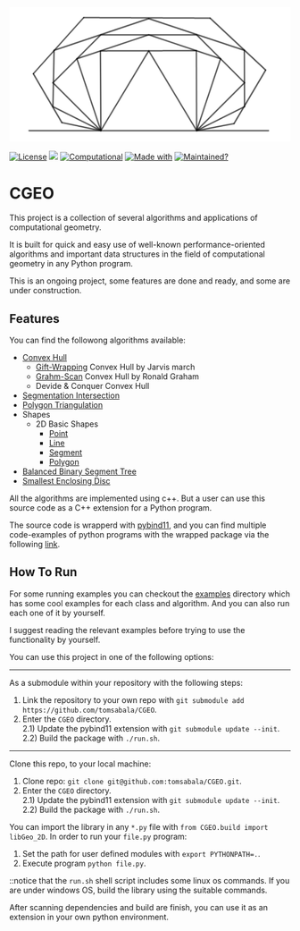
![](https://github.com/tomsabala/CGEO/raw/main/logo.png)

[![License](https://img.shields.io/badge/License-GNU%203.0-green.svg)](https://img.shields.io/badge/License-GNU%203.0-green.svg)
[![](https://img.shields.io/badge/-c++-black?logo=c%2B%2B&style=social)](https://img.shields.io/badge/-c++-black?logo=c%2B%2B&style=social)
[![Computational](https://img.shields.io/static/v1?label=Computational&message=Geometry&color=green)]()
[![Made with](https://img.shields.io/static/v1?label=Made%20With&message=Python&color=blue)](https://img.shields.io/static/v1?label=Made%20With&message=Python&color=blue)
[![Maintained?](https://img.shields.io/badge/Maintained%3F-yes-green.svg)](https://img.shields.io/badge/Maintained%3F-yes-green.svg)


# CGEO

<p>This project is a collection of several algorithms and applications of computational geometry.

It is built for quick and easy use of well-known performance-oriented algorithms and important data structures in the field of computational geometry in any Python program.

This is an ongoing project, some features are done and ready, and some are under construction.</p>


## Features
<p>You can find the followong algorithms available:

* [Convex Hull](https://github.com/tomsabala/CGEO/blob/main/2D/Algorithms_2D/ConvexHull2D.cpp)
    * [Gift-Wrapping](https://en.wikipedia.org/wiki/Gift_wrapping_algorithm) Convex Hull by Jarvis march
    * [Grahm-Scan](https://en.wikipedia.org/wiki/Graham_scan) Convex Hull by Ronald Graham
    * Devide & Conquer Convex Hull
* [Segmentation Intersection](https://github.com/tomsabala/CGEO/blob/main/2D/Algorithms_2D/SegmentIntersection2D.cpp)
* [Polygon Triangulation](https://github.com/tomsabala/CGEO/blob/main/2D/Algorithms_2D/Triangulation2D.cpp)
* Shapes
    * 2D Basic Shapes
        * [Point](https://github.com/tomsabala/CGEO/blob/main/2D/Shapes_2D/Point2d.cpp)
        * [Line](https://github.com/tomsabala/CGEO/blob/main/2D/Shapes_2D/Line2d.cpp)
        * [Segment](https://github.com/tomsabala/CGEO/blob/main/2D/Shapes_2D/Segment2d.cpp)
        * [Polygon](https://github.com/tomsabala/CGEO/blob/main/2D/Shapes_2D/Polygon.cpp)
* [Balanced Binary Segment Tree](https://github.com/tomsabala/CGEO/blob/main/DataStructures/BBST.cpp)
* [Smallest Enclosing Disc](https://github.com/tomsabala/CGEO/blob/main/2D/Algorithms_2D/SmallestEnclosingDisk.cpp)<p/>

All the algorithms are implemented using c++. 
But a user can use this source code as a C++ extension for a Python program.

The source code is wrapperd with [pybind11](https://pybind11.readthedocs.io/en/stable/), 
and you can find multiple code-examples of python programs with the wrapped package via the following [link](https://github.com/tomsabala/CGEO/tree/main/examples/py_test).


## How To Run
For some running examples you can checkout the [examples](CGEO/examples) directory which has some cool examples for each class and algorithm. And you can also run each one of it by yourself.

I suggest reading the relevant examples before trying to use the functionality by yourself.

You can use this project in one of the following options: <br />

----- 

As a submodule within your repository with the following steps:
1) Link the repository to your own repo with `git submodule add https://github.com/tomsabala/CGEO`.
2) Enter the `CGEO` directory.<br />
<t/>2.1) Update the pybind11 extension with `git submodule update --init`. <br/>
<t/>2.2) Build the package with `./run.sh`. <br />

-----

Clone this repo, to your local machine:
1) Clone repo: `git clone git@github.com:tomsabala/CGEO.git`.
2) Enter the `CGEO` directory.<br />
<t/>2.1) Update the pybind11 extension with `git submodule update --init`. <br />
<t/>2.2) Build the package with `./run.sh`.


You can import the library in any `*.py` file with `from CGEO.build import libGeo_2D`.
In order to run your `file.py` program: 
1) Set the path for user defined modules with `export PYTHONPATH=.`.
2) Execute program `python file.py`.

::notice that the `run.sh` shell script includes some linux os commands. If you are under windows OS, build the library using the suitable commands.

After scanning dependencies and build are finish, you can use it as an extension in your own python environment.

<!--- 
## Some Nice Examples
<details>
      <summary>Convex-Hull</summary>
      <p>![](https://github.com/tomsabala/CGEO/blob/main/py_src/plot_images/convex_hull.png) ![](https://github.com/tomsabala/CGEO/blob/main/py_src/plot_images/Convex_Hull002.png)</p>
   
   * The pink layer is the initial polygon form, and the green layer is the convex hull of the follow polygon.
     
</details>

<details>
      <summary>Segement Intersection</summary>
      <p>![](https://github.com/tomsabala/CGEO/blob/main/py_src/plot_images/Segment_Intersection.png)</p>
   
   * The input is given as a list of segments, and the algorithms is coloring all segments intersections with blue.
     
</details>

<details>
      <summary>Y-Monotone Polygons Decomposition</summary>
      <p>![](https://github.com/tomsabala/CGEO/blob/main/py_src/plot_images/y_decomposition.png)</p>  
         
   * The pink layer is the initial polygon form, and the green layer is the convex hull of the follow polygon.
   * A [reference](https://en.wikipedia.org/wiki/Monotone_polygon) for y-monotone polygons definition.
   
</details>

<details>
      <summary>Basic Polygon Triangulation</summary>
      <p>![](https://github.com/tomsabala/CGEO/blob/main/py_src/plot_images/Ppolygon_Triangulating.jpeg)</p>     
</details>

<details>
      <summary>Smallest Enclosing Disc</summary>
      <p>![](https://github.com/tomsabala/CGEO/blob/main/py_src/plot_images/EnclosingDisc.png)</p>     
</details>

-- >